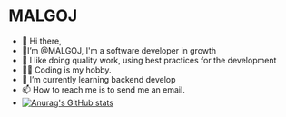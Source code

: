 # MALGOJ
- 👋 Hi there,
- 🥷I’m @MALGOJ, I'm a software developer in growth 
- 👀 I like doing quality work, using best practices for the development
- 🧑‍💻 Coding is my hobby.
- 🌱 I’m currently learning backend develop  
- 📫 How to reach me is to send me an email.
- [![Anurag's GitHub stats](https://github-readme-stats.vercel.app/api?username=MALGOJ)](https://github.com/anuraghazra/github-readme-stats)

<!---
MALGOJ/MALGOJ is a ✨ special ✨ repository because its `README.md` (this file) appears on your GitHub profile.
You can click the Preview link to take a look at your changes.
--->
